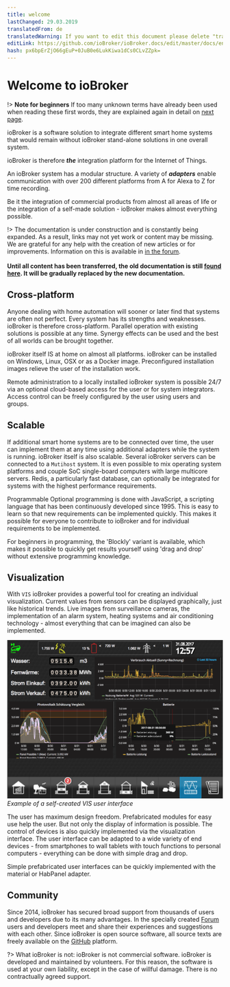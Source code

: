 ```yaml
---
title: welcome
lastChanged: 29.03.2019
translatedFrom: de
translatedWarning: If you want to edit this document please delete "translatedFrom" field, elsewise this document will be translated automatically again
editLink: https://github.com/ioBroker/ioBroker.docs/edit/master/docs/en/README.md
hash: px6bpErZjO66gEuP+0JuB0e6LukKiwa1dCs0CLvZZpk=
---
```

# Welcome to ioBroker
!> **Note for beginners** If too many unknown terms have already been used when reading these first words, they are explained again in detail on [next page](./basics/README.md).

ioBroker is a software solution to integrate different smart home systems that would remain without ioBroker stand-alone solutions in one overall system.

ioBroker is therefore ***the*** integration platform for the Internet of Things.

An ioBroker system has a modular structure. A variety of ***adapters*** enable communication with over 200 different platforms from A for Alexa to Z for time recording.

Be it the integration of commercial products from almost all areas of life or the integration of a self-made solution - ioBroker makes almost everything possible.

!> The documentation is under construction and is constantly being expanded. As a result, links may not yet work or content may be missing. We are grateful for any help with the creation of new articles or for improvements. Information on this is available in [in the forum](https://forum.iobroker.net). <br><br> **Until all content has been transferred, the old documentation is still [found here](https://www.iobroker.net/docu/). It will be gradually replaced by the new documentation.**

## Cross-platform
Anyone dealing with home automation will sooner or later find that systems are often not perfect. Every system has its strengths and weaknesses. ioBroker is therefore cross-platform. Parallel operation with existing solutions is possible at any time. Synergy effects can be used and the best of all worlds can be brought together.

ioBroker itself IS at home on almost all platforms. ioBroker can be installed on Windows, Linux, OSX or as a Docker image.
Preconfigured installation images relieve the user of the installation work.

Remote administration to a locally installed ioBroker system is possible 24/7 via an optional cloud-based access for the user or for system integrators. Access control can be freely configured by the user using users and groups.

## Scalable
If additional smart home systems are to be connected over time, the user can implement them at any time using additional adapters while the system is running. ioBroker itself is also scalable.
Several ioBroker servers can be connected to a `Mutihost` system.
It is even possible to mix operating system platforms and couple SoC single-board computers with large multicore servers.
Redis, a particularly fast database, can optionally be integrated for systems with the highest performance requirements.

Programmable
Optional programming is done with JavaScript, a scripting language that has been continuously developed since 1995. This is easy to learn so that new requirements can be implemented quickly. This makes it possible for everyone to contribute to ioBroker and for individual requirements to be implemented.

For beginners in programming, the 'Blockly' variant is available, which makes it possible to quickly get results yourself using 'drag and drop' without extensive programming knowledge.

## Visualization
With `VIS` ioBroker provides a powerful tool for creating an individual visualization. Current values from sensors can be displayed graphically, just like historical trends. Live images from surveillance cameras, the implementation of an alarm system, heating systems and air conditioning technology - almost everything that can be imagined can also be implemented.

![VIS](../de/media/vis2.png) *Example of a self-created VIS user interface*

The user has maximum design freedom. Prefabricated modules for easy use help the user. But not only the display of information is possible. The control of devices is also quickly implemented via the visualization interface. The user interface can be adapted to a wide variety of end devices - from smartphones to wall tablets with touch functions to personal computers - everything can be done with simple drag and drop.

Simple prefabricated user interfaces can be quickly implemented with the material or HabPanel adapter.

## Community
Since 2014, ioBroker has secured broad support from thousands of users and developers due to its many advantages. In the specially created [Forum](https://forum.iobroker.net) users and developers meet and share their experiences and suggestions with each other. Since ioBroker is open source software, all source texts are freely available on the [GitHub](https://github.com/ioBroker) platform.

?> What ioBroker is not: ioBroker is not commercial software. ioBroker is developed and maintained by volunteers. For this reason, the software is used at your own liability, except in the case of willful damage.
There is no contractually agreed support.

[im Forum]: https://forum.iobroker.net/viewtopic.php?f=8&t=16933